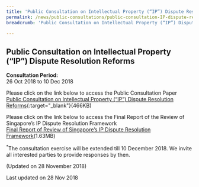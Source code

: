 ```yaml
---
title: 'Public Consultation on Intellectual Property (“IP”) Dispute Resolution Reforms'
permalink: /news/public-consultations/public-consultation-IP-dispute-resolution-reforms/
breadcrumb: 'Public Consultation on Intellectual Property (“IP”) Dispute Resolution Reforms'

---
```



Public Consultation on Intellectual Property (“IP”) Dispute Resolution Reforms
---

**Consultation Period:**<br>
26 Oct 2018 to 10 Dec 2018

Please click on the link below to access the Public Consultation Paper<br>
[Public Consultation on Intellectual Property (“IP”) Dispute Resolution Reforms](/files/Annex_A_IPDR_Public_Consultation_Paper.pdf/){:target="_blank"}(466KB)

Please click on the link below to access the Final Report of the Review of Singapore’s IP Dispute Resolution Framework<br>
[Final Report of Review of Singapore’s IP Dispute Resolution Framework](/files/Annex_B_IPDR_Final_Report.pdf/)(1.63MB)

<sup>*</sup>The consultation exercise will be extended till 10 December 2018. We invite all interested parties to provide responses by then.

(Updated on 28 November 2018)

<p class="right-side-updated">Last updated on 28 Nov 2018</p>

